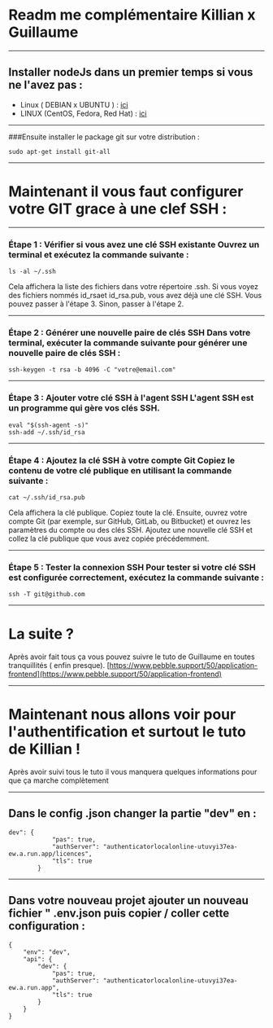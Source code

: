 #  Readm me complémentaire Killian x Guillaume

******

## Installer nodeJs dans un premier temps si vous ne l'avez pas : 
- Linux ( DEBIAN x UBUNTU )  : [ici](https://nodejs.org/en/download/package-manager#debian-and-ubuntu-based-linux-distributions)
- LINUX (CentOS, Fedora, Red Hat) : [ici](https://nodejs.org/en/download/package-manager#centos-fedora-and-red-hat-enterprise-linux)

******

###Ensuite installer le package git sur votre distribution : 
```
sudo apt-get install git-all

```

******





# Maintenant il vous faut configurer votre GIT grace à une clef SSH : 

******

### Étape 1 : Vérifier si vous avez une clé SSH existante Ouvrez un terminal et exécutez la commande suivante :

```
ls -al ~/.ssh
```

Cela affichera la liste des fichiers dans votre répertoire .ssh. Si vous voyez des fichiers nommés id_rsaet id_rsa.pub, 
vous avez déjà une clé SSH. Vous pouvez passer à l'étape 3. Sinon, passer à l'étape 2.

******


### Étape 2 : Générer une nouvelle paire de clés SSH Dans votre terminal, exécuter la commande suivante pour générer une nouvelle paire de clés SSH :


```
ssh-keygen -t rsa -b 4096 -C "votre@email.com"

```

******


### Étape 3 : Ajouter votre clé SSH à l'agent SSH L'agent SSH est un programme qui gère vos clés SSH. 

```
eval "$(ssh-agent -s)"
ssh-add ~/.ssh/id_rsa

```

******


### Étape 4 : Ajoutez la clé SSH à votre compte Git Copiez le contenu de votre clé publique en utilisant la commande suivante :

```
cat ~/.ssh/id_rsa.pub
```

Cela affichera la clé publique. Copiez toute la clé.
Ensuite, ouvrez votre compte Git (par exemple, sur GitHub, GitLab, ou Bitbucket) et ouvrez les paramètres du compte ou des clés SSH.
Ajoutez une nouvelle clé SSH et collez la clé publique que vous avez copiée précédemment.

******


### Étape 5 : Tester la connexion SSH Pour tester si votre clé SSH est configurée correctement, exécutez la commande suivante :

```
ssh -T git@github.com

```




******

# La suite ? 

Après avoir fait tous ça vous pouvez suivre le tuto de Guillaume en toutes tranquillités ( enfin presque).
[https://www.pebble.support/50/application-frontend](https://www.pebble.support/50/application-frontend)



******

# Maintenant nous allons voir pour l'authentification et surtout le tuto de Killian ! 
Après avoir suivi tous le tuto il vous manquera quelques informations pour que ça marche complètement

******

## Dans le config .json changer la partie "dev" en : 


```
dev": {
            "pas": true,
            "authServer": "authenticatorlocalonline-utuvyi37ea-ew.a.run.app/licences",
            "tls": true
        }
```

******  

## Dans votre nouveau projet ajouter un nouveau fichier " .env.json puis copier / coller cette configuration :

```
{
    "env": "dev",
    "api": {
        "dev": {
            "pas": true,
            "authServer": "authenticatorlocalonline-utuvyi37ea-ew.a.run.app",
            "tls": true
        }
    }
}
```

